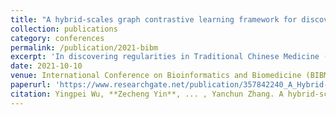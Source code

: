 ```yaml
---
title: "A hybrid-scales graph contrastive learning framework for discovering regularities in traditional Chinese medicine formula"
collection: publications
category: conferences
permalink: /publication/2021-bibm
excerpt: 'In discovering regularities in Traditional Chinese Medicine (TCM), several machine learning methods, like topic model, auto-encoder, and GNNs, have been proposed for discovering regularities in TCM. However, they are often limited by speciﬁc data challenges (e.g., complex relations with rich TCM knowledge, sparsity and ambiguity, expensive data labeling, etc.) in TCM formulae. Addressing these challenges, we ﬁrst establish a TCM Attributed Heterogeneous Information Network (TAHIN) for modeling massive formulae, which can assemble various types of additional information and capture their relations. We further propose a novel hybrid-scales graph contrastive learning framework to learn high-quality node representations in a whole unsupervised manner which can be helpful for various tasks of discovering regularities such as herb classiﬁcation and herb similarity search, etc. Extensive experiments demonstrate the effectiveness and interpretability of our method.'
date: 2021-10-10
venue: International Conference on Bioinformatics and Biomedicine (BIBM 2021)
paperurl: 'https://www.researchgate.net/publication/357842240_A_Hybrid-scales_Graph_Contrastive_learning_Framework_for_Discovering_Regularities_in_Traditional_Chinese_Medicine_Formula'
citation: Yingpei Wu, **Zecheng Yin**, ... , Yanchun Zhang. A hybrid-scales graph contrastive learning framework for discovering regularities in traditional Chinese medicine formula, BIBM'21
---
```

